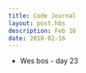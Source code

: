 ```yaml
---
title: Code Journal
layout: post.hbs
description: Feb 16
date: 2018-02-16
---
```


- Wes bos - day 23
